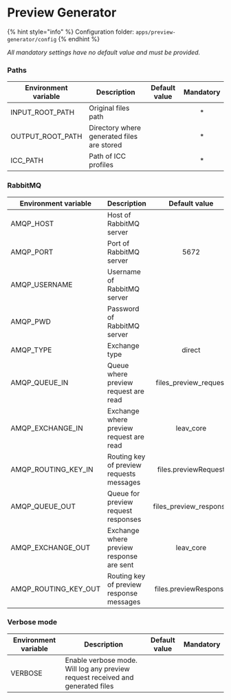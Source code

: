 # Preview Generator

{% hint style="info" %}
Configuration folder: `apps/preview-generator/config`
{% endhint %}

_All mandatory settings have no default value and must be provided._

### Paths

| Environment variable | Description                                | Default value | Mandatory |
| -------------------- | ------------------------------------------ | :-----------: | :-------: |
| INPUT\_ROOT\_PATH    | Original files path                        |               |     \*    |
| OUTPUT\_ROOT\_PATH   | Directory where generated files are stored |               |     \*    |
| ICC\_PATH            | Path of ICC profiles                       |               |     \*    |

### RabbitMQ

| Environment variable    | Description                              |       Default value      | Mandatory |
| ----------------------- | ---------------------------------------- | :----------------------: | :-------: |
| AMQP\_HOST              | Host of RabbitMQ server                  |                          |     \*    |
| AMQP\_PORT              | Port of RabbitMQ server                  |           5672           |           |
| AMQP\_USERNAME          | Username of RabbitMQ server              |                          |     \*    |
| AMQP\_PWD               | Password of RabbitMQ server              |                          |     \*    |
| AMQP\_TYPE              | Exchange type                            |          direct          |           |
| AMQP\_QUEUE\_IN         | Queue where preview request are read     |  files\_preview\_request |           |
| AMQP\_EXCHANGE\_IN      | Exchange where preview request are read  |        leav\_core        |           |
| AMQP\_ROUTING\_KEY\_IN  | Routing key of preview requests messages |   files.previewRequest   |           |
| AMQP\_QUEUE\_OUT        | Queue for preview request responses      | files\_preview\_response |           |
| AMQP\_EXCHANGE\_OUT     | Exchange where preview response are sent |        leav\_core        |           |
| AMQP\_ROUTING\_KEY\_OUT | Routing key of preview response messages |   files.previewResponse  |           |

### Verbose mode

| Environment variable | Description                                                                    | Default value | Mandatory |
| -------------------- | ------------------------------------------------------------------------------ | :-----------: | :-------: |
| VERBOSE              | Enable verbose mode. Will log any preview request received and generated files |               |           |
